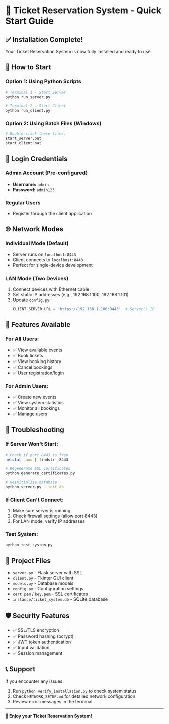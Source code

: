 # 🎫 Ticket Reservation System - Quick Start Guide

## ✅ Installation Complete!

Your Ticket Reservation System is now fully installed and ready to use.

## 🚀 How to Start

### Option 1: Using Python Scripts
```bash
# Terminal 1 - Start Server
python run_server.py

# Terminal 2 - Start Client  
python run_client.py
```

### Option 2: Using Batch Files (Windows)
```bash
# Double-click these files:
start_server.bat
start_client.bat
```

## 🔑 Login Credentials

### Admin Account (Pre-configured)
- **Username:** `admin`
- **Password:** `admin123`

### Regular Users
- Register through the client application

## 🌐 Network Modes

### Individual Mode (Default)
- Server runs on `localhost:8443`
- Client connects to `localhost:8443`
- Perfect for single-device development

### LAN Mode (Two Devices)
1. Connect devices with Ethernet cable
2. Set static IP addresses (e.g., 192.168.1.100, 192.168.1.101)
3. Update `config.py`:
   ```python
   CLIENT_SERVER_URL = 'https://192.168.1.100:8443'  # Server's IP
   ```

## 🎯 Features Available

### For All Users:
- ✅ View available events
- ✅ Book tickets
- ✅ View booking history
- ✅ Cancel bookings
- ✅ User registration/login

### For Admin Users:
- ✅ Create new events
- ✅ View system statistics
- ✅ Monitor all bookings
- ✅ Manage users

## 🔧 Troubleshooting

### If Server Won't Start:
```bash
# Check if port 8443 is free
netstat -ano | findstr :8443

# Regenerate SSL certificates
python generate_certificates.py

# Reinitialize database
python server.py --init-db
```

### If Client Can't Connect:
1. Make sure server is running
2. Check firewall settings (allow port 8443)
3. For LAN mode, verify IP addresses

### Test System:
```bash
python test_system.py
```

## 📁 Project Files

- `server.py` - Flask server with SSL
- `client.py` - Tkinter GUI client
- `models.py` - Database models
- `config.py` - Configuration settings
- `cert.pem` / `key.pem` - SSL certificates
- `instance/ticket_system.db` - SQLite database

## 🛡️ Security Features

- ✅ SSL/TLS encryption
- ✅ Password hashing (bcrypt)
- ✅ JWT token authentication
- ✅ Input validation
- ✅ Session management

## 📞 Support

If you encounter any issues:
1. Run `python verify_installation.py` to check system status
2. Check `NETWORK_SETUP.md` for detailed network configuration
3. Review error messages in the terminal

---

**🎉 Enjoy your Ticket Reservation System!**
